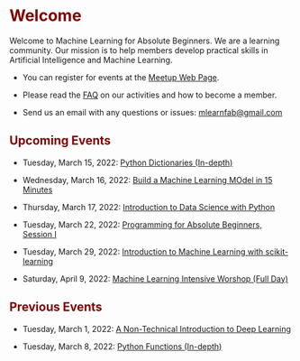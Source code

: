 # <font color="maroon">Welcome</font>

Welcome to Machine Learning for Absolute Beginners. We are a learning community. Our mission is to help members develop practical skills in Artificial Intelligence and Machine Learning. 




* You can register for events at the [Meetup Web Page](https://www.meetup.com/mlearnfab/).

* Please read the [FAQ](faq) on our activities and how to become a member. 

* Send us an email with any questions or issues: mlearnfab@gmail.com


## <font color="maroon">Upcoming Events</font>

- Tuesday, March 15, 2022: [Python Dictionaries (In-depth)](https://www.meetup.com/mlearnfab/events/284178221/)

- Wednesday, March 16, 2022: [Build a Machine Learning MOdel in 15 Minutes](https://www.meetup.com/mlearnfab/events/284571447)

- Thursday, March 17, 2022: [Introduction to Data Science with Python](https://www.meetup.com/mlearnfab/events/284287074/)

- Tuesday, March 22, 2022: [Programming for Absolute Beginners, Session I](https://www.meetup.com/mlearnfab/events/284301204/)

- Tuesday, March 29, 2022: [Introduction to Machine Learning with scikit-learning](https://www.meetup.com/mlearnfab/events/284287474/)

- Saturday, April 9, 2022: [Machine Learning Intensive Worshop (Full Day) ](https://www.meetup.com/mlearnfab/events/284354357)



## <font color="maroon">Previous Events</font>


- Tuesday, March 1, 2022: [A Non-Technical Introduction to Deep Learning](https://www.meetup.com/mlearnfab/events/283608885/)

- Tuesday, March 8, 2022: [Python Functions (In-depth)](https://www.meetup.com/mlearnfab/events/284206972/)

